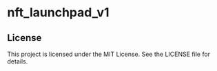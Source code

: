 # nft_launchpad_v1

## License

This project is licensed under the MIT License. See the LICENSE file for details.
